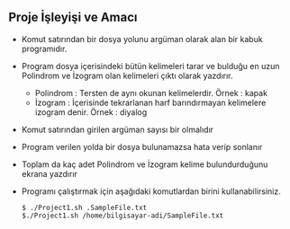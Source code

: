## Proje İşleyişi ve Amacı

* Komut satırından bir dosya yolunu argüman olarak alan bir kabuk programıdır.
  
* Program dosya içerisindeki bütün kelimeleri tarar ve bulduğu en uzun Polindrom ve İzogram olan kelimeleri çıktı olarak yazdırır.
  * Polindrom : Tersten de aynı okunan kelimelerdir. Örnek : kapak
  * İzogram : İçerisinde tekrarlanan harf barındırmayan kelimelere izogram denir. Örnek : diyalog
  
* Komut satırından girilen argüman sayısı bir olmalıdır
  
* Program verilen yolda bir dosya bulunamazsa hata verip sonlanır
  
* Toplam da kaç adet Polindrom ve İzogram kelime bulundurduğunu ekrana yazdırır
  
* Programı çalıştırmak için aşağıdaki komutlardan birini kullanabilirsiniz.
  
      $ ./Project1.sh .SampleFile.txt
      $./Project1.sh /home/bilgisayar-adi/SampleFile.txt
